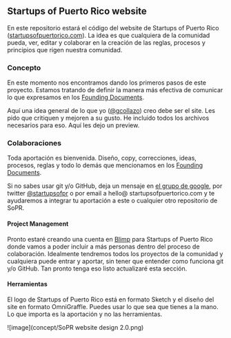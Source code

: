 ## Startups of Puerto Rico website
En este repositorio estará el código del website de Startups of Puerto Rico ([startupsofpuertorico.com](http://startupsofpuertorico.com)). La idea es que cualquiera de la comunidad pueda, ver, editar y colaborar en la creación de las reglas, procesos y principios que rigen nuestra comunidad.

### Concepto
En este momento nos encontramos dando los primeros pasos de este proyecto. Estamos tratando de definir la manera más efectiva de comunicar lo que expresamos en los [Founding Documents](https://github.com/SoPR/FoundingDocuments).

Aquí una idea general de lo que yo ([@gcollazo](http://twitter.com/gcollazo)) creo debe ser el site. Les pido que critiquen y mejoren a su gusto. He incluido todos los archivos necesarios para eso. Aquí les dejo un preview.

### Colaboraciones
Toda aportación es bienvenida. Diseño, copy, correcciones, ideas, procesos, reglas y todo lo demás que mencionamos en los [Founding Documents](https://github.com/SoPR/FoundingDocuments).

Si no sabes usar git y/o GitHub, deja un mensaje en [el grupo de google](http://groups.google.com/group/startupspr), por twitter [@startupsofpr](https://twitter.com/startupsofpr) o por email a hello@ startupsofpuertorico.com y te ayudaremos a integrar tu aportación a este o cualquier otro repositorio de SoPR.

#### Project Management
Pronto estaré creando una cuenta en [Blimp](http://getblimp.com) para Startups of Puerto Rico donde vamos a poder incluir a más personas dentro del proceso de colaboración. Idealmente tendremos todos los proyectos de la comunidad y cualquiera puede entrar y aportar, sin tener que entender como funciona git y/o GitHub. Tan pronto tenga eso listo actualizaré esta sección.

#### Herramientas
El logo de Startups of Puerto Rico está en formato Sketch y el diseño del site en formato OmniGraffle. Puedes usar lo que sea que tienes a la mano. Lo que importa es la aportación y no las herramientas.

![image](concept/SoPR website design 2.0.png)